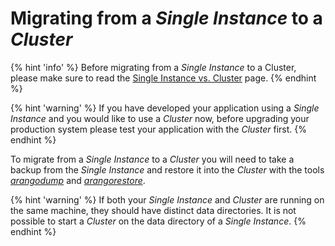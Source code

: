 Migrating from a _Single Instance_ to a _Cluster_
==================================================

{% hint 'info' %}
Before migrating from a _Single Instance_ to a Cluster,
please make sure to read the 
[Single Instance vs. Cluster](../Architecture/SingleInstanceVsCluster.md)
page.
{% endhint %}

{% hint 'warning' %}
If you have developed your application using a _Single Instance_
and you would like to use a _Cluster_ now, before upgrading your production
system please test your application with the _Cluster_ first.
{% endhint %}

To migrate from a _Single Instance_ to a _Cluster_ you will need
to take a backup from the _Single Instance_ and restore it into
the _Cluster_ with the tools [_arangodump_](../Programs/Arangodump/README.md)
and [_arangorestore_](../Programs/Arangorestore/README.md).

{% hint 'warning' %}
If both your _Single Instance_ and _Cluster_ are running on the same
machine, they should have distinct data directories. It is not possible
to start a _Cluster_ on the data directory of a _Single Instance_.
{% endhint %}
